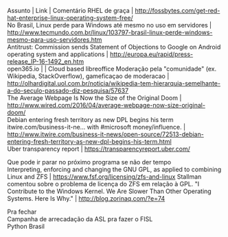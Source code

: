 Assunto | Link  |  Comentário
RHEL de graça |  http://fossbytes.com/get-red-hat-enterprise-linux-operating-system-free/        
No Brasil, Linux perde para Windows até mesmo no uso em servidores  |    http://www.tecmundo.com.br/linux/103797-brasil-linux-perde-windows-mesmo-para-uso-servidores.htm        
Antitrust: Commission sends Statement of Objections to Google on Android operating system and applications |     http://europa.eu/rapid/press-release_IP-16-1492_en.htm  
open365.io    |   |       Cloud based libreoffice
Moderação pela "comunidade" (ex. Wikipedia, StackOverflow), gameficaçao de moderacao   | http://olhardigital.uol.com.br/noticia/wikipedia-tem-hierarquia-semelhante-a-do-seculo-passado-diz-pesquisa/57637       
The Average Webpage Is Now the Size of the Original Doom   |     http://www.wired.com/2016/04/average-webpage-now-size-original-doom/    
Debian entering fresh territory as new DPL begins his term itwire.com/business-it-ne… with #microsoft money/influence. | http://www.itwire.com/business-it-news/open-source/72513-debian-entering-fresh-territory-as-new-dpl-begins-his-term.html        
Uber transparency report   |     https://transparencyreport.uber.com/    
                
Que pode ir parar no próximo programa se não der tempo          
Interpreting, enforcing and changing the GNU GPL, as applied to combining Linux and ZFS | https://www.fsf.org/licensing/zfs-and-linux     Stallman comentou sobre o problema de licença do ZFS em relação à GPL.
"I Contribute to the Windows Kernel. We Are Slower Than Other Operating Systems. Here Is Why." | http://blog.zorinaq.com/?e=74   
                
Pra fechar              
Campanha de arrecadação da ASL pra fazer o FISL         
Python Brasil           